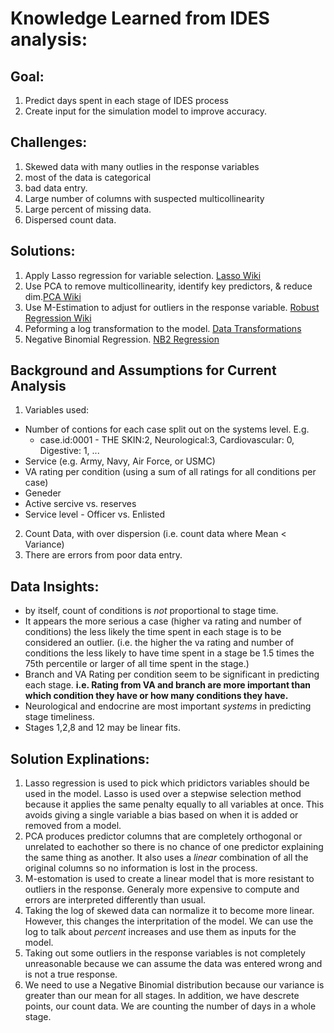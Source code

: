 # Knowledge Learned from IDES analysis:

## Goal: 

  1. Predict days spent in each stage of IDES process
  2. Create input for the simulation model to improve accuracy.  
   
## Challenges:

  1. Skewed data with many outlies in the response variables 
  2. most of the data is categorical
  3. bad data entry. 
  4. Large number of columns with suspected multicollinearity 
  5. Large percent of missing data.
  6. Dispersed count data.

## Solutions:

  1. Apply Lasso regression for variable selection. [Lasso Wiki](https://en.wikipedia.org/wiki/Lasso_(statistics))
  2. Use PCA to remove multicollinearity, identify key predictors, & reduce dim.[PCA Wiki]( https://en.wikipedia.org/wiki/Principal_component_analysis) 
  3. Use M-Estimation to adjust for outliers in the response variable.  [Robust Regression Wiki](https://en.wikipedia.org/wiki/Robust_regression)
  4. Peforming a log transformation to the model. [Data Transformations](https://en.wikipedia.org/wiki/Data_transformation_(statistics))
  5. Negative Binomial Regression. [NB2 Regression](https://en.wikipedia.org/wiki/Negative_binomial_distribution)

## Background and Assumptions for Current Analysis

  1. Variables used: 
   * Number of contions for each case split out on the systems level. E.g.
     * case.id:0001 - THE SKIN:2, Neurological:3, Cardiovascular: 0, Digestive: 1, ...
   * Service (e.g. Army, Navy, Air Force, or USMC)
   * VA rating per condition (using a sum of all ratings for all conditions per case)
   * Geneder
   * Active sercive vs. reserves
   * Service level - Officer vs. Enlisted 
  2. Count Data, with over dispersion (i.e. count data where Mean < Variance)
  3. There are errors from poor data entry. 

## Data Insights:

  * by itself, count of conditions is *not* proportional to stage time. 
  * It appears the more serious a case (higher va rating and number of conditions) the less likely the time spent in each stage is to be considered an outlier. (i.e. the higher the va rating and number of conditions the less likely to have time spent in a stage be 1.5 times the 75th percentile or larger of all time spent in the stage.)
  * Branch and VA Rating per condition seem to be significant in predicting each stage. **i.e. Rating from VA and branch are more important than which condition they have or how many conditions they have.** 
  * Neurological and endocrine are most important *systems* in predicting stage timeliness. 
  * Stages 1,2,8 and 12 may be linear fits. 

## Solution Explinations:

  1. Lasso regression is used to pick which pridictors variables should be used in the model. Lasso is used over a stepwise selection method because it applies the same penalty equally to all variables at once. This avoids giving a single variable a bias based on when it is added or removed from a model. 
  2. PCA produces predictor columns that are completely orthogonal or unrelated to eachother so there is no chance of one predictor explaining the same thing as another. It also uses a *linear* combination of all the original columns so no information is lost in the process. 
  3. M-estomation is used to create a linear model that is more resistant to outliers in the response. Generaly more expensive to compute and errors are interpreted differently than usual. 
  4. Taking the log of skewed data can normalize it to become more linear. However, this changes the interpritation of the model. We can use the log to talk about *percent* increases and use them as inputs for the model.
  5. Taking out some outliers in the response variables is not completely unreasonable because we can assume the data was entered wrong and is not a true response.
  6. We need to use a Negative Binomial distribution because our variance is greater than our mean for all stages. In addition, we have descrete points, our count data. We are counting the number of days in a whole stage. 
